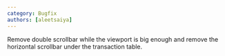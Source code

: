 ```yaml
---
category: Bugfix
authors: [aleetsaiya]
---
```

Remove double scrollbar while the viewport is big enough and remove the horizontal scrollbar under the transaction table.